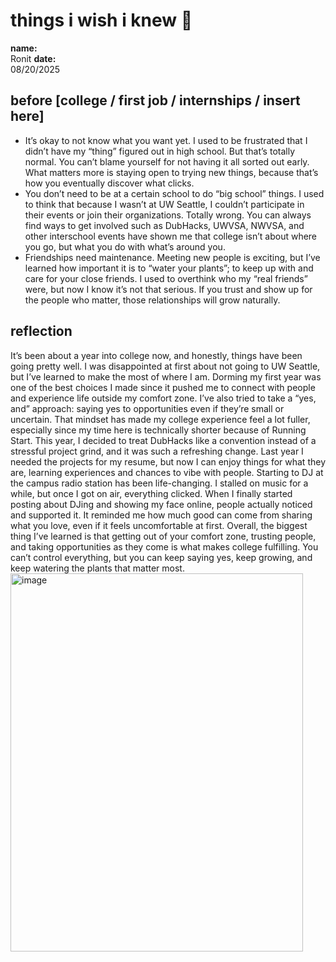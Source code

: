 # things i wish i knew 🌸

**name:**  
Ronit
**date:**  
08/20/2025

## before [college / first job / internships / insert here]  
- It’s okay to not know what you want yet.
I used to be frustrated that I didn’t have my “thing” figured out in high school. But that’s totally normal. You can’t blame yourself for not having it all sorted out early. What matters more is staying open to trying new things, because that’s how you eventually discover what clicks.
- You don’t need to be at a certain school to do “big school” things.
I used to think that because I wasn’t at UW Seattle, I couldn’t participate in their events or join their organizations. Totally wrong. You can always find ways to get involved such as DubHacks, UWVSA, NWVSA, and other interschool events have shown me that college isn’t about where you go, but what you do with what’s around you.
- Friendships need maintenance.
Meeting new people is exciting, but I’ve learned how important it is to “water your plants”; to keep up with and care for your close friends. I used to overthink who my “real friends” were, but now I know it’s not that serious. If you trust and show up for the people who matter, those relationships will grow naturally.
## reflection  
It’s been about a year into college now, and honestly, things have been going pretty well. I was disappointed at first about not going to UW Seattle, but I’ve learned to make the most of where I am. Dorming my first year was one of the best choices I made since it pushed me to connect with people and experience life outside my comfort zone.
I’ve also tried to take a “yes, and” approach: saying yes to opportunities even if they’re small or uncertain. That mindset has made my college experience feel a lot fuller, especially since my time here is technically shorter because of Running Start.
This year, I decided to treat DubHacks like a convention instead of a stressful project grind, and it was such a refreshing change. Last year I needed the projects for my resume, but now I can enjoy things for what they are, learning experiences and chances to vibe with people.
Starting to DJ at the campus radio station has been life-changing. I stalled on music for a while, but once I got on air, everything clicked. When I finally started posting about DJing and showing my face online, people actually noticed and supported it. It reminded me how much good can come from sharing what you love, even if it feels uncomfortable at first.
Overall, the biggest thing I’ve learned is that getting out of your comfort zone, trusting people, and taking opportunities as they come is what makes college fulfilling. You can’t control everything, but you can keep saying yes, keep growing, and keep watering the plants that matter most.
<img width="468" height="605" alt="image" src="https://github.com/user-attachments/assets/def6eef3-c988-4de7-9d4f-2a0a2a1ed10d" />
